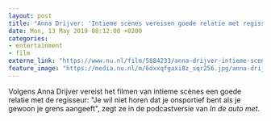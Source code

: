 ```yaml
---
layout: post
title: "Anna Drijver: 'Intieme scènes vereisen goede relatie met regisseur'"
date: Mon, 13 May 2019 08:12:00 +0200
categories: 
- entertainment 
- film 
externe_link: "https://www.nu.nl/film/5884233/anna-drijver-intieme-scenes-vereisen-goede-relatie-met-regisseur.html"
feature_image: "https://media.nu.nl/m/6dxxqfgaxi8z_sqr256.jpg/anna-drijver-intieme-scenes-vereisen-goede-relatie-met-regisseur.jpg"
---
```


Volgens Anna Drijver vereist het filmen van intieme scènes een goede relatie met de regisseur: "Je wil niet horen dat je onsportief bent als je gewoon je grens aangeeft", zegt ze in de podcastversie van <em>In de auto met</em>.
